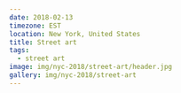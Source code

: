 ```yaml
---
date: 2018-02-13
timezone: EST
location: New York, United States
title: Street art
tags:
  - street art
image: img/nyc-2018/street-art/header.jpg
gallery: img/nyc-2018/street-art
---
```

